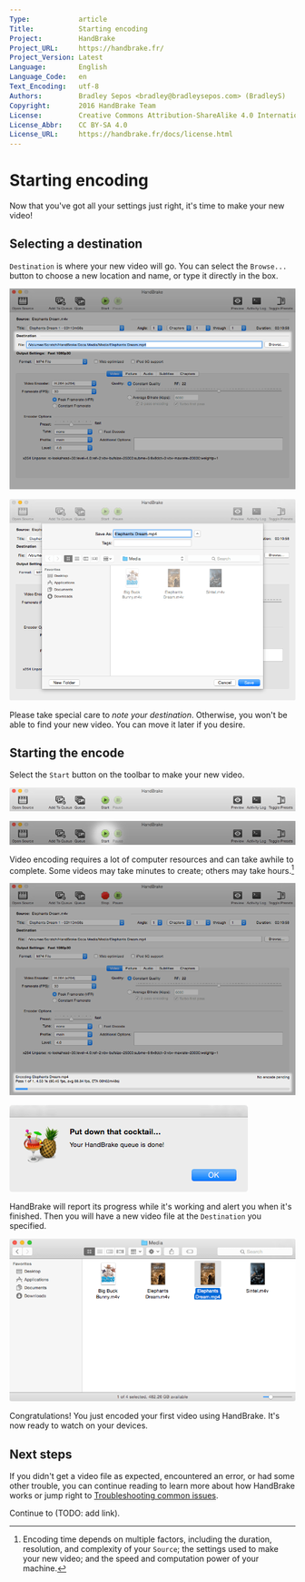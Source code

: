 ```yaml
---
Type:            article
Title:           Starting encoding
Project:         HandBrake
Project_URL:     https://handbrake.fr/
Project_Version: Latest
Language:        English
Language_Code:   en
Text_Encoding:   utf-8
Authors:         Bradley Sepos <bradley@bradleysepos.com> (BradleyS)
Copyright:       2016 HandBrake Team
License:         Creative Commons Attribution-ShareAlike 4.0 International
License_Abbr:    CC BY-SA 4.0
License_URL:     https://handbrake.fr/docs/license.html
---
```


Starting encoding
=================

Now that you've got all your settings just right, it's time to make your new video!

## Selecting a destination

`Destination` is where your new video will go. You can select the `Browse...` button to choose a new location and name, or type it directly in the box.

<!-- .system-mac -->

![Selecting a destination](../images/mac/destination-field.png "Destination is where HandBrake will put your new video.")

![Browsing for a destination](../images/mac/destination-dialog.png "Select the Browse button to choose a different location and name.")

<!-- /.system-mac -->

Please take special care to *note your destination*. Otherwise, you won't be able to find your new video. You can move it later if you desire.

## Starting the encode

Select the `Start` button on the toolbar to make your new video.

<!-- .system-mac -->

![Main window toolbar](../images/mac/toolbar.png "The Toolbar provides easy access to HandBrake's most common functions.")

![Starting an encode](../images/mac/start-button.png "The Start button begins encoding your new video.")

<!-- /.system-mac -->

Video encoding requires a lot of computer resources and can take awhile to complete. Some videos may take minutes to create; others may take hours.[^encoding-time]

<!-- .system-mac -->

![Encode progress](../images/mac/encode-progress.png "HandBrake reports its progress during encoding.")

![Encoding complete alert](../images/mac/encode-complete.png "HandBrake shows an alert when finished encoding.")

<!-- /.system-mac -->

HandBrake will report its progress while it's working and alert you when it's finished. Then you will have a new video file at the `Destination` you specified.

<!-- .system-mac -->

![Destination in Finder](../images/mac/destination-finder.png "Your new video is located at the Destination you specified.")

<!-- /.system-mac -->

Congratulations! You just encoded your first video using HandBrake. It's now ready to watch on your devices.

<!-- .continue -->

## Next steps

If you didn't get a video file as expected, encountered an error, or had some other trouble, you can continue reading to learn more about how HandBrake works or jump right to [Troubleshooting common issues](../help/troubleshooting-common-issues.html).

Continue to (TODO: add link).

<!-- /.continue -->

[^encoding-time]: Encoding time depends on multiple factors, including the duration, resolution, and complexity of your `Source`; the settings used to make your new video; and the speed and computation power of your machine.
